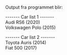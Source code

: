 Output fra programmet blir:

------- Car list 1 -------\
Audi RS6 (2020)\
Volkswagen Polo (2015)


------- Car list 2 -------\
Toyota Auris (2014)\
Fiat 500 (2017)
